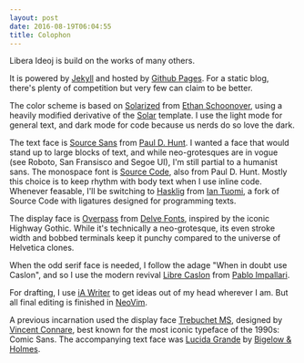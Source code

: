```yaml
---
layout: post
date: 2016-08-19T06:04:55
title: Colophon
---
```


Libera Ideoj is build on the works of many others.

It is powered by [Jekyll][] and hosted by [Github Pages][]. For a static blog, there's plenty of competition but very few can claim to be better.

The color scheme is based on [Solarized][] from [Ethan Schoonover][], using a heavily modified derivative of the [Solar][] template. I use the light mode for general text, and dark mode for code because us nerds do so love the dark.

The text face is [Source Sans][] from [Paul D. Hunt][]. I wanted a face that would stand up to large blocks of text, and while neo-grotesques are in vogue (see Roboto, San Fransisco and Segoe UI), I'm still partial to a humanist sans.
The monospace font is [Source Code][], also from Paul D. Hunt. Mostly this choice is to keep rhythm with body text when I use inline code. Whenever feasable, I'll be switching to [Hasklig][] from [Ian Tuomi][], a fork of Source Code with ligatures designed for programming texts.

The display face is [Overpass][] from [Delve Fonts][], inspired by the iconic Highway Gothic. While it's technically a neo-grotesque, its even stroke width and bobbed terminals keep it punchy compared to the universe of Helvetica clones.

When the odd serif face is needed, I follow the adage "When in doubt use Caslon", and so I use the modern revival [Libre Caslon][] from [Pablo Impallari][].

For drafting, I use [iA Writer][] to get ideas out of my head wherever I am. But all final editing is finished in [NeoVim][].

A previous incarnation used the display face [Trebuchet MS][], designed by [Vincent Connare][], best known for the most iconic typeface of the 1990s: Comic Sans.
The accompanying text face was [Lucida Grande][] by [Bigelow & Holmes][].

  [Andreas Larsen]: http://larsenwork.com/
  [Bigelow & Holmes]: http://bigelowandholmes.typepad.com/
  [Delve Fonts]: http://www.delvefonts.com/
  [Ian Tuomi]: https://github.com/i-tu
  [Libre Caslon]: http://www.impallari.com/librecaslon
  [Lucida Grande]: http://bigelowandholmes.typepad.com/bigelow-holmes/how-and-why-lucida/
  [Overpass]: http://overpassfont.org/
  [Pablo Impallari]: http://www.impallari.com/
  [Paul D. Hunt]: https://github.com/pauldhunt
  [Solar]: https://github.com/mattvh/solar-theme-jekyll
  [Trebuchet MS]: http://www.microsoft.com/typography/web/fonts/trebuche/default.htm
  [Vincent Connare]: http://connare.com
  [NeoVim]: http://www.neovim.io/
  [Source Sans]: http://adobe-fonts.github.io/source-sans-pro/
  [Fira Code]: https://github.com/tonsky/FiraCode
  [Solarized]: http://ethanschoonover.com/solarized
  [Ethan Schoonover]: http://ethanschoonover.com/
  [iA Writer]: https://ia.net/writer
  [Source Code]: http://adobe-fonts.github.io/source-code-pro/
  [Hasklig]: https://github.com/i-tu/Hasklig
  [Jekyll]: https://jekyllrb.com/
  [Github Pages]: https://pages.github.com/

